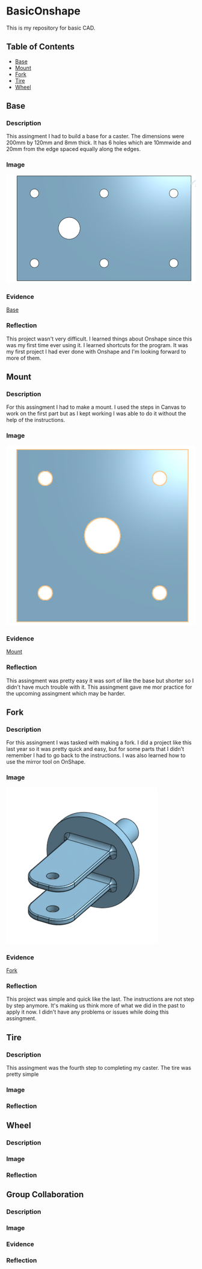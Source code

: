 # BasicOnshape
This is my repository for basic CAD.

## Table of Contents 
* [Base](#Base)
* [Mount](#Fork)
* [Fork](#Fork) 
* [Tire](#Tire)
* [Wheel](#Wheel)



## Base 

### Description 
This assingment I had to build a base for a caster. The dimensions were 200mm by 120mm and 8mm thick. It has 6 holes which are 10mmwide and 20mm from the edge spaced equally along the edges.
### Image 
![The Box](images/Base.jpg)

### Evidence 
[Base](https://cvilleschools.onshape.com/documents/b08f00f1ce583137b1b9e5b0/w/5e42dc8ca2b568cac2af11da/e/3602bdf8b3430cb29f84bb1f)

### Reflection 
This project wasn't very difficult. I learned things about Onshape since this was my first time ever using it. I learned shortcuts for the program. It was my first project I had ever done with Onshape and I'm looking forward to more of them. 

## Mount

### Description 
For this assingment I had to make a mount. I used the steps in Canvas to work on the first part but as I kept working I was able to do it without the help of the instructions. 
### Image
![The Mount](images/Mount.jpg)
### Evidence 
[Mount](https://cvilleschools.onshape.com/documents/a4dd878735d83367e5cd03f4/w/612c5442af2664bcad290162/e/3dc37ab41c8a8945081dc2a5)
### Reflection 
This assingment was pretty easy it was sort of like the base but shorter so I didn't have much trouble with it. This assingment gave me mor practice for the upcoming assingment which may be harder. 

## Fork 

### Description 
For this assingment I was tasked with making a fork. I did a project like this last year so it was pretty quick and easy, but for some parts that I didn't remember I had to go back to the instructions. I was also learned how to use the mirror tool on OnShape. 
### Image
![The Fork](images/Fork.jpg)

### Evidence 
[Fork](https://cvilleschools.onshape.com/documents/41c3d32005302046eb4411d8/w/4b17956c4a2c9ad933812241/e/10131a31bd23875b6038b602)

### Reflection 
This project was simple and quick like the last. The instructions are not step by step anymore. It's making us think more of what we did in the past to apply it now. I didn't have any problems or issues while doing this assingment. 

## Tire

### Description
This assingment was the fourth step to completing my caster. The tire was pretty simple 
### Image
### Reflection 

## Wheel
### Description 
### Image
### Reflection 

## Group Collaboration 
### Description 
### Image
### Evidence 
### Reflection
